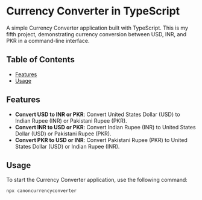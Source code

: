 # Currency Converter in TypeScript

A simple Currency Converter application built with TypeScript. This is my fifth project, demonstrating currency conversion between USD, INR, and PKR in a command-line interface.

## Table of Contents

- [Features](#features)
- [Usage](#usage)

## Features

- **Convert USD to INR or PKR**: Convert United States Dollar (USD) to Indian Rupee (INR) or Pakistani Rupee (PKR).
- **Convert INR to USD or PKR**: Convert Indian Rupee (INR) to United States Dollar (USD) or Pakistani Rupee (PKR).
- **Convert PKR to USD or INR**: Convert Pakistani Rupee (PKR) to United States Dollar (USD) or Indian Rupee (INR).

## Usage

To start the Currency Converter application, use the following command:

```sh
npx canoncurrencyconverter
